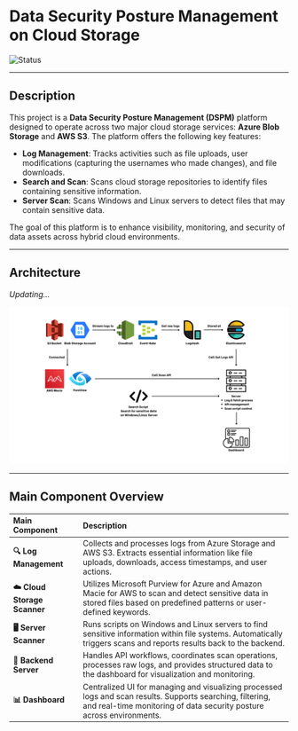 # Data Security Posture Management on Cloud Storage
![Status](https://img.shields.io/badge/status-in%20progress-yellow)

---

<!-- ## 📚 Table of Contents
- [Description](#-description)
- [Architecture](#-architecture)
- [Main Component Overview](#-main-component-overview)

--- -->

## <!--📝--> Description

This project is a **Data Security Posture Management (DSPM)** platform designed to operate across two major cloud storage services: **Azure Blob Storage** and **AWS S3**. The platform offers the following key features:

- **Log Management**: Tracks activities such as file uploads, user modifications (capturing the usernames who made changes), and file downloads.
- **Search and Scan**: Scans cloud storage repositories to identify files containing sensitive information.
- **Server Scan**: Scans Windows and Linux servers to detect files that may contain sensitive data.

The goal of this platform is to enhance visibility, monitoring, and security of data assets across hybrid cloud environments.

---

## <!--📋--> Architecture

_Updating..._

![Architecture Diagram](asset/architecture-final.png  )

---

## <!--🛠️--> Main Component Overview
| Main Component | Description |
| :------------- | :---------- |
| **🔍 Log Management** | Collects and processes logs from Azure Storage and AWS S3. Extracts essential information like file uploads, downloads, access timestamps, and user actions. |
| **☁️ Cloud Storage Scanner** | Utilizes Microsoft Purview for Azure and Amazon Macie for AWS to scan and detect sensitive data in stored files based on predefined patterns or user-defined keywords. |
| **🖥️ Server Scanner** | Runs scripts on Windows and Linux servers to find sensitive information within file systems. Automatically triggers scans and reports results back to the backend. |
| **🔗 Backend Server** | Handles API workflows, coordinates scan operations, processes raw logs, and provides structured data to the dashboard for visualization and monitoring. |
| **📊 Dashboard** | Centralized UI for managing and visualizing processed logs and scan results. Supports searching, filtering, and real-time monitoring of data security posture across environments. |
